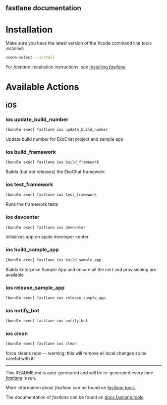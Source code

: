 fastlane documentation
----

# Installation

Make sure you have the latest version of the Xcode command line tools installed:

```sh
xcode-select --install
```

For _fastlane_ installation instructions, see [Installing _fastlane_](https://docs.fastlane.tools/#installing-fastlane)

# Available Actions

## iOS

### ios update_build_number

```sh
[bundle exec] fastlane ios update_build_number
```

Update build number for EkoChat project and sample app

### ios build_framework

```sh
[bundle exec] fastlane ios build_framework
```

Builds (but not releases) the EkoChat framework

### ios test_framework

```sh
[bundle exec] fastlane ios test_framework
```

Runs the framework tests

### ios devcenter

```sh
[bundle exec] fastlane ios devcenter
```

Initializes app on apple developer center

### ios build_sample_app

```sh
[bundle exec] fastlane ios build_sample_app
```

Builds Enterprise Sample App and ensure all the cert and provisioning are available

### ios release_sample_app

```sh
[bundle exec] fastlane ios release_sample_app
```



### ios notify_bot

```sh
[bundle exec] fastlane ios notify_bot
```



### ios clean

```sh
[bundle exec] fastlane ios clean
```

force cleans repo -- warning: this will remove all local changes so be careful with it!

----

This README.md is auto-generated and will be re-generated every time [_fastlane_](https://fastlane.tools) is run.

More information about _fastlane_ can be found on [fastlane.tools](https://fastlane.tools).

The documentation of _fastlane_ can be found on [docs.fastlane.tools](https://docs.fastlane.tools).

